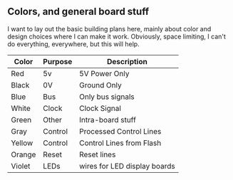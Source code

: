 ## Colors, and general board stuff

I want to lay out the basic building plans here, mainly about color and design choices where I can make it work.  Obviously, space limiting, I can't do everything, everywhere, but this will help.

| Color   | Purpose | Description                  |
|---------|---------|------------------------------|
| Red     | 5v      | 5V Power Only                |
| Black   | 0V      | Ground Only                  |
| Blue    | Bus     | Only bus signals             | 
| White   | Clock   | Clock Signal                 |
| Green   | Other   | Intra-board stuff            |
| Gray    | Control | Processed Control Lines      |
| Yellow  | Control | Control Lines from Flash     |
| Orange  | Reset   | Reset lines				   |
| Violet  | LEDs    | wires for LED display boards |